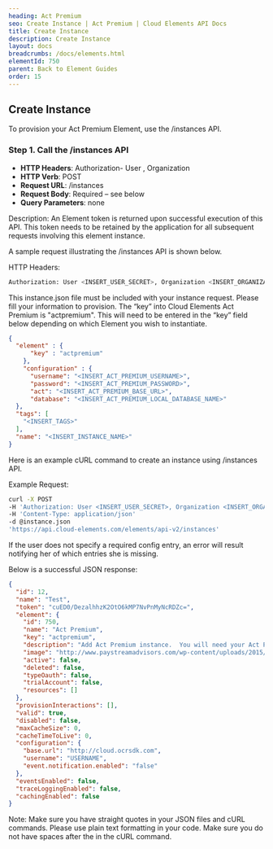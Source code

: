```yaml
---
heading: Act Premium
seo: Create Instance | Act Premium | Cloud Elements API Docs
title: Create Instance
description: Create Instance
layout: docs
breadcrumbs: /docs/elements.html
elementId: 750
parent: Back to Element Guides
order: 15
---
```


## Create Instance

To provision your Act Premium Element, use the /instances API.

### Step 1. Call the /instances API

* __HTTP Headers__: Authorization- User <user secret>, Organization <organization secret>
* __HTTP Verb__: POST
* __Request URL__: /instances
* __Request Body__: Required – see below
* __Query Parameters__: none

Description: An Element token is returned upon successful execution of this API. This token needs to be retained by the application for all subsequent requests involving this element instance.

A sample request illustrating the /instances API is shown below.

HTTP Headers:

```bash
Authorization: User <INSERT_USER_SECRET>, Organization <INSERT_ORGANIZATION_SECRET>

```
This instance.json file must be included with your instance request.  Please fill your information to provision.  The “key” into Cloud Elements Act Premium is "actpremium".  This will need to be entered in the “key” field below depending on which Element you wish to instantiate.

```json
{
  "element" : {
      "key" : "actpremium"
    },
    "configuration" : {
      "username": "<INSERT_ACT_PREMIUM_USERNAME>",
      "password": "<INSERT_ACT_PREMIUM_PASSWORD>",
      "act": "<INSERT_ACT_PREMIUM_BASE_URL>",
      "database": "<INSERT_ACT_PREMIUM_LOCAL_DATABASE_NAME>"
  },
  "tags": [
    "<INSERT_TAGS>"
  ],
  "name": "<INSERT_INSTANCE_NAME>"
}
```

Here is an example cURL command to create an instance using /instances API.

Example Request:

```bash
curl -X POST
-H 'Authorization: User <INSERT_USER_SECRET>, Organization <INSERT_ORGANIZATION_SECRET>'
-H 'Content-Type: application/json'
-d @instance.json
'https://api.cloud-elements.com/elements/api-v2/instances'
```

If the user does not specify a required config entry, an error will result notifying her of which entries she is missing.

Below is a successful JSON response:

```json
{
  "id": 12,
  "name": "Test",
  "token": "cuED0/DezalhhzK2OtO6kMP7NvPnMyNcRDZc=",
  "element": {
    "id": 750,
    "name": "Act Premium",
    "key": "actpremium",
    "description": "Add Act Premium instance.  You will need your Act Premium account details to create an instance",
    "image": "http://www.paystreamadvisors.com/wp-content/uploads/2015/01/Act Premium-Logo_340x170_01-new.gif",
    "active": false,
    "deleted": false,
    "typeOauth": false,
    "trialAccount": false,
    "resources": []
  },
  "provisionInteractions": [],
  "valid": true,
  "disabled": false,
  "maxCacheSize": 0,
  "cacheTimeToLive": 0,
  "configuration": {
    "base.url": "http://cloud.ocrsdk.com",
    "username": "USERNAME",
    "event.notification.enabled": "false"
  },
  "eventsEnabled": false,
  "traceLoggingEnabled": false,
  "cachingEnabled": false
}
```

Note:  Make sure you have straight quotes in your JSON files and cURL commands.  Please use plain text formatting in your code.  Make sure you do not have spaces after the in the cURL command.
